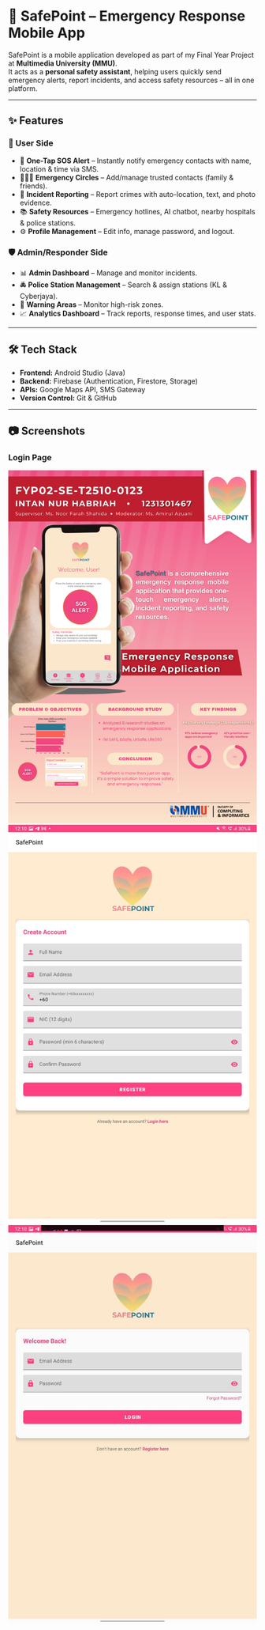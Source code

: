 # 🚨 SafePoint – Emergency Response Mobile App  

SafePoint is a mobile application developed as part of my Final Year Project at **Multimedia University (MMU)**.  
It acts as a **personal safety assistant**, helping users quickly send emergency alerts, report incidents, and access safety resources – all in one platform.  

---

## ✨ Features  

### 👤 User Side  
- 📍 **One-Tap SOS Alert** – Instantly notify emergency contacts with name, location & time via SMS.  
- 👨‍👩‍👧 **Emergency Circles** – Add/manage trusted contacts (family & friends).  
- 📝 **Incident Reporting** – Report crimes with auto-location, text, and photo evidence.  
- 📚 **Safety Resources** – Emergency hotlines, AI chatbot, nearby hospitals & police stations.  
- ⚙️ **Profile Management** – Edit info, manage password, and logout.  

### 🛡️ Admin/Responder Side  
- 📊 **Admin Dashboard** – Manage and monitor incidents.  
- 🚔 **Police Station Management** – Search & assign stations (KL & Cyberjaya).  
- 🚧 **Warning Areas** – Monitor high-risk zones.  
- 📈 **Analytics Dashboard** – Track reports, response times, and user stats.  

---

## 🛠️ Tech Stack  
- **Frontend:** Android Studio (Java)  
- **Backend:** Firebase (Authentication, Firestore, Storage)  
- **APIs:** Google Maps API, SMS Gateway  
- **Version Control:** Git & GitHub  

---

## 📷 Screenshots  
### Login Page
![SafePoint FYP Poster](/images/Poster.png)
![SafePoint Login](/images/register.jpeg)
![SafePoint Login](/images/login.jpeg)

